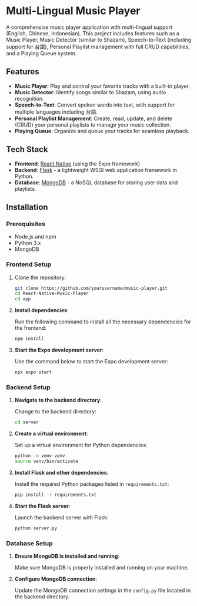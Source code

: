 # Multi-Lingual Music Player

A comprehensive music player application with multi-lingual support (English, Chinese, Indonesian). This project includes features such as a Music Player, Music Detector (similar to Shazam), Speech-to-Text (including support for 台語), Personal Playlist management with full CRUD capabilities, and a Playing Queue system.

## Features

- **Music Player**: Play and control your favorite tracks with a built-in player.
- **Music Detector**: Identify songs similar to Shazam, using audio recognition.
- **Speech-to-Text**: Convert spoken words into text, with support for multiple languages including 台語.
- **Personal Playlist Management**: Create, read, update, and delete (CRUD) your personal playlists to manage your music collection.
- **Playing Queue**: Organize and queue your tracks for seamless playback.

## Tech Stack

- **Frontend**: [React Native](https://reactnative.dev/) (using the Expo framework)
- **Backend**: [Flask](https://flask.palletsprojects.com/) - a lightweight WSGI web application framework in Python.
- **Database**: [MongoDB](https://www.mongodb.com/) - a NoSQL database for storing user data and playlists.

## Installation

### Prerequisites

- Node.js and npm
- Python 3.x
- MongoDB


### Frontend Setup

1. Clone the repository:
   ```bash
   git clone https://github.com/yourusername/music-player.git
   cd React-Native-Music-Player
   cd app
   ```

2. **Install dependencies**:

   Run the following command to install all the necessary dependencies for the frontend:

   ```bash
   npm install
   ```

3. **Start the Expo development server**:

   Use the command below to start the Expo development server:

   ```bash
   npx expo start
   ```

### Backend Setup

1. **Navigate to the backend directory**:

   Change to the backend directory:

   ```bash
   cd server
   ```

2. **Create a virtual environment**:

   Set up a virtual environment for Python dependencies:

   ```bash
   python -m venv venv
   source venv/bin/activate 
   ```

3. **Install Flask and other dependencies**:

   Install the required Python packages listed in `requirements.txt`:

   ```bash
   pip install -r requirements.txt
   ```

4. **Start the Flask server**:

   Launch the backend server with Flask:

   ```bash
   python server.py
   ```

### Database Setup

1. **Ensure MongoDB is installed and running**:

   Make sure MongoDB is properly installed and running on your machine.

2. **Configure MongoDB connection**:

   Update the MongoDB connection settings in the `config.py` file located in the backend directory.

